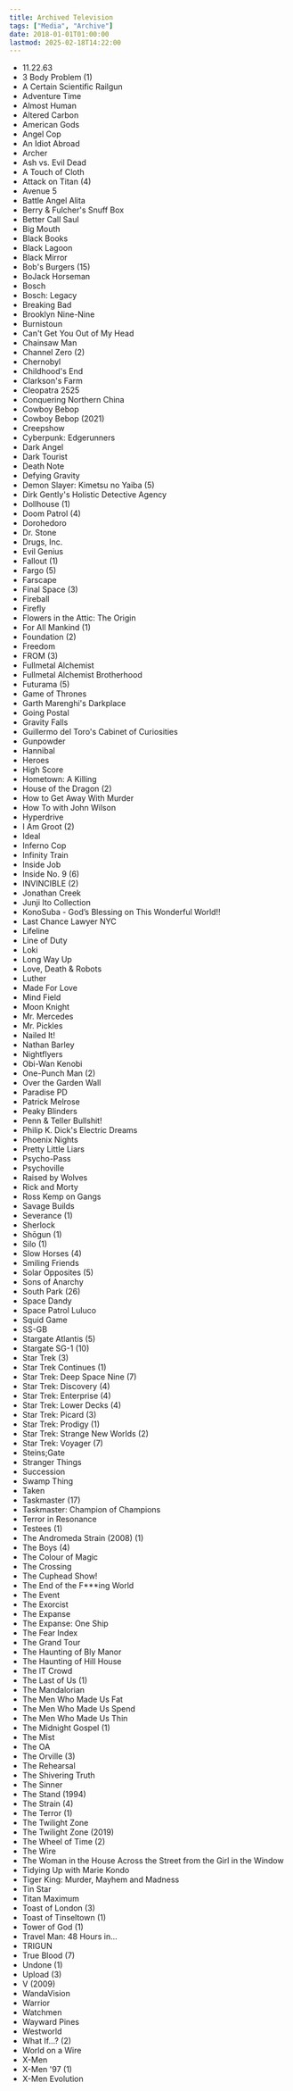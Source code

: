 ```yaml
---
title: Archived Television
tags: ["Media", "Archive"]
date: 2018-01-01T01:00:00
lastmod: 2025-02-18T14:22:00
---
```


* 11.22.63
* 3 Body Problem (1)
* A Certain Scientific Railgun
* Adventure Time
* Almost Human
* Altered Carbon
* American Gods
* Angel Cop
* An Idiot Abroad
* Archer
* Ash vs. Evil Dead
* A Touch of Cloth
* Attack on Titan (4)
* Avenue 5
* Battle Angel Alita
* Berry & Fulcher's Snuff Box
* Better Call Saul
* Big Mouth
* Black Books
* Black Lagoon
* Black Mirror
* Bob's Burgers (15)
* BoJack Horseman
* Bosch
* Bosch: Legacy
* Breaking Bad
* Brooklyn Nine-Nine
* Burnistoun
* Can't Get You Out of My Head
* Chainsaw Man
* Channel Zero (2)
* Chernobyl
* Childhood's End
* Clarkson's Farm
* Cleopatra 2525
* Conquering Northern China
* Cowboy Bebop
* Cowboy Bebop (2021)
* Creepshow
* Cyberpunk: Edgerunners
* Dark Angel
* Dark Tourist
* Death Note
* Defying Gravity
* Demon Slayer: Kimetsu no Yaiba (5)
* Dirk Gently's Holistic Detective Agency
* Dollhouse (1)
* Doom Patrol (4)
* Dorohedoro
* Dr. Stone
* Drugs, Inc.
* Evil Genius
* Fallout (1)
* Fargo (5)
* Farscape
* Final Space (3)
* Fireball
* Firefly
* Flowers in the Attic: The Origin
* For All Mankind (1)
* Foundation (2)
* Freedom
* FROM (3)
* Fullmetal Alchemist
* Fullmetal Alchemist Brotherhood
* Futurama (5)
* Game of Thrones
* Garth Marenghi's Darkplace
* Going Postal
* Gravity Falls
* Guillermo del Toro's Cabinet of Curiosities
* Gunpowder
* Hannibal
* Heroes
* High Score
* Hometown: A Killing
* House of the Dragon (2)
* How to Get Away With Murder
* How To with John Wilson
* Hyperdrive
* I Am Groot (2)
* Ideal
* Inferno Cop
* Infinity Train
* Inside Job
* Inside No. 9 (6)
* INVINCIBLE (2)
* Jonathan Creek
* Junji Ito Collection
* KonoSuba - God’s Blessing on This Wonderful World!!
* Last Chance Lawyer NYC
* Lifeline
* Line of Duty
* Loki
* Long Way Up
* Love, Death & Robots
* Luther
* Made For Love
* Mind Field
* Moon Knight
* Mr. Mercedes
* Mr. Pickles
* Nailed It!
* Nathan Barley
* Nightflyers
* Obi-Wan Kenobi
* One-Punch Man (2)
* Over the Garden Wall
* Paradise PD
* Patrick Melrose
* Peaky Blinders
* Penn & Teller Bullshit!
* Philip K. Dick's Electric Dreams
* Phoenix Nights
* Pretty Little Liars
* Psycho-Pass
* Psychoville
* Raised by Wolves
* Rick and Morty
* Ross Kemp on Gangs
* Savage Builds
* Severance (1)
* Sherlock
* Shōgun (1)
* Silo (1)
* Slow Horses (4)
* Smiling Friends
* Solar Opposites (5)
* Sons of Anarchy
* South Park (26)
* Space Dandy
* Space Patrol Luluco
* Squid Game
* SS-GB
* Stargate Atlantis (5)
* Stargate SG-1 (10)
* Star Trek (3)
* Star Trek Continues (1)
* Star Trek: Deep Space Nine (7)
* Star Trek: Discovery (4)
* Star Trek: Enterprise (4)
* Star Trek: Lower Decks (4)
* Star Trek: Picard (3)
* Star Trek: Prodigy (1)
* Star Trek: Strange New Worlds (2)
* Star Trek: Voyager (7)
* Steins;Gate
* Stranger Things
* Succession
* Swamp Thing
* Taken
* Taskmaster (17)
* Taskmaster: Champion of Champions
* Terror in Resonance
* Testees (1)
* The Andromeda Strain (2008) (1)
* The Boys (4)
* The Colour of Magic
* The Crossing
* The Cuphead Show!
* The End of the F***ing World
* The Event
* The Exorcist
* The Expanse
* The Expanse: One Ship
* The Fear Index
* The Grand Tour
* The Haunting of Bly Manor
* The Haunting of Hill House
* The IT Crowd
* The Last of Us (1)
* The Mandalorian
* The Men Who Made Us Fat
* The Men Who Made Us Spend
* The Men Who Made Us Thin
* The Midnight Gospel (1)
* The Mist
* The OA
* The Orville (3)
* The Rehearsal
* The Shivering Truth
* The Sinner
* The Stand (1994)
* The Strain (4)
* The Terror (1)
* The Twilight Zone
* The Twilight Zone (2019)
* The Wheel of Time (2)
* The Wire
* The Woman in the House Across the Street from the Girl in the Window
* Tidying Up with Marie Kondo
* Tiger King: Murder, Mayhem and Madness
* Tin Star
* Titan Maximum
* Toast of London (3)
* Toast of Tinseltown (1)
* Tower of God (1)
* Travel Man: 48 Hours in...
* TRIGUN
* True Blood (7)
* Undone (1)
* Upload (3)
* V (2009)
* WandaVision
* Warrior
* Watchmen
* Wayward Pines
* Westworld
* What If...? (2)
* World on a Wire
* X-Men
* X-Men '97 (1)
* X-Men Evolution
